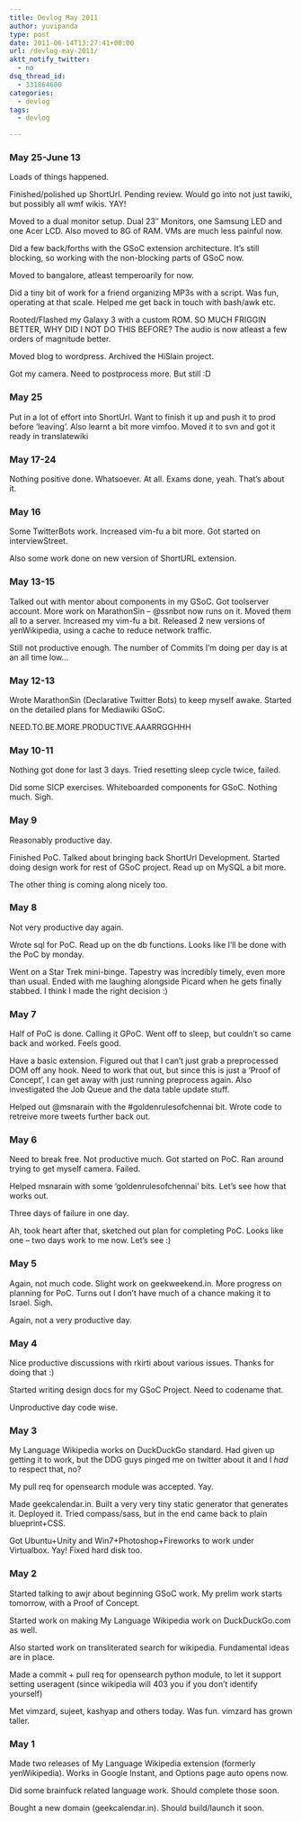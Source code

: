 ```yaml
---
title: Devlog May 2011
author: yuvipanda
type: post
date: 2011-06-14T13:27:41+00:00
url: /devlog-may-2011/
aktt_notify_twitter:
  - no
dsq_thread_id:
  - 331864600
categories:
  - devlog
tags:
  - devlog

---
```

### May 25-June 13

Loads of things happened.

Finished/polished up ShortUrl. Pending review. Would go into not just tawiki, but possibly all wmf wikis. YAY! 

Moved to a dual monitor setup. Dual 23&#8243; Monitors, one Samsung LED and one Acer LCD. Also moved to 8G of RAM. VMs are much less painful now.

Did a few back/forths with the GSoC extension architecture. It&#8217;s still blocking, so working with the non-blocking parts of GSoC now.

Moved to bangalore, atleast temperoarily for now.

Did a tiny bit of work for a friend organizing MP3s with a script. Was fun, operating at that scale. Helped me get back in touch with bash/awk etc.

Rooted/Flashed my Galaxy 3 with a custom ROM. SO MUCH FRIGGIN BETTER, WHY DID I NOT DO THIS BEFORE? The audio is now atleast a few orders of magnitude better. 

Moved blog to wordpress. Archived the HiSlain project.

Got my camera. Need to postprocess more. But still :D

### May 25

Put in a lot of effort into ShortUrl. Want to finish it up and push it to prod before &#8216;leaving&#8217;. Also learnt a bit more vimfoo. Moved it to svn and got it ready in translatewiki 

### May 17-24

Nothing positive done. Whatsoever. At all. Exams done, yeah. That&#8217;s about it.

### May 16

Some TwitterBots work. Increased vim-fu a bit more. Got started on interviewStreet. 

Also some work done on new version of ShortURL extension.

### May 13-15

Talked out with mentor about components in my GSoC. Got toolserver account. More work on MarathonSin &#8211; @ssnbot now runs on it. Moved them all to a server. Increased my vim-fu a bit. Released 2 new versions of yenWikipedia, using a cache to reduce network traffic.

Still not productive enough. The number of Commits I&#8217;m doing per day is at an all time low&#8230;

### May 12-13

Wrote MarathonSin (Declarative Twitter Bots) to keep myself awake. Started on the detailed plans for Mediawiki GSoC. 

NEED.TO.BE.MORE.PRODUCTIVE.AAARRGGHHH

### May 10-11

Nothing got done for last 3 days. Tried resetting sleep cycle twice, failed.

Did some SICP exercises. Whiteboarded components for GSoC. Nothing much. Sigh.

### May 9

Reasonably productive day.

Finished PoC. Talked about bringing back ShortUrl Development. Started doing design work for rest of GSoC project. Read up on MySQL a bit more.

The other thing is coming along nicely too. 

### May 8

Not very productive day again.

Wrote sql for PoC. Read up on the db functions. Looks like I&#8217;ll be done with the PoC by monday.

Went on a Star Trek mini-binge. Tapestry was incredibly timely, even more than usual. Ended with me laughing alongside Picard when he gets finally stabbed. I think I made the right decision :)

### May 7

Half of PoC is done. Calling it GPoC. Went off to sleep, but couldn&#8217;t so came back and worked. Feels good. 

Have a basic extension. Figured out that I can&#8217;t just grab a preprocessed DOM off any hook. Need to work that out, but since this is just a &#8216;Proof of Concept&#8217;, I can get away with just running preprocess again. Also investigated the Job Queue and the data table update stuff.

Helped out @msnarain with the #goldenrulesofchennai bit. Wrote code to retreive more tweets further back out.

### May 6

Need to break free. Not productive much. Got started on PoC. Ran around trying to get myself camera. Failed.

Helped msnarain with some &#8216;goldenrulesofchennai&#8217; bits. Let&#8217;s see how that works out.

Three days of failure in one day.

Ah, took heart after that, sketched out plan for completing PoC. Looks like one &#8211; two days work to me now. Let&#8217;s see :)

### May 5

Again, not much code. Slight work on geekweekend.in. More progress on planning for PoC. Turns out I don&#8217;t have much of a chance making it to Israel. Sigh.

Again, not a very productive day.

### May 4

Nice productive discussions with rkirti about various issues. Thanks for doing that :)

Started writing design docs for my GSoC Project. Need to codename that.

Unproductive day code wise.

### May 3

My Language Wikipedia works on DuckDuckGo standard. Had given up getting it to work, but the DDG guys pinged me on twitter about it and I _had_ to respect that, no?

My pull req for opensearch module was accepted. Yay.

Made geekcalendar.in. Built a very very tiny static generator that generates it. Deployed it. Tried compass/sass, but in the end came back to plain blueprint+CSS.

Got Ubuntu+Unity and Win7+Photoshop+Fireworks to work under Virtualbox. Yay! Fixed hard disk too.

### May 2

Started talking to awjr about beginning GSoC work. My prelim work starts tomorrow, with a Proof of Concept.

Started work on making My Language Wikipedia work on DuckDuckGo.com as well.
  
Also started work on transliterated search for wikipedia. Fundamental ideas are in place.

Made a commit + pull req for opensearch python module, to let it support setting useragent (since wikipedia will 403 you if you don&#8217;t identify yourself)

Met vimzard, sujeet, kashyap and others today. Was fun. vimzard has grown taller. 

### May 1

Made two releases of My Language Wikipedia extension (formerly yenWikipedia). Works in Google Instant, and Options page auto opens now.

Did some brainfuck related language work. Should complete those soon. 

Bought a new domain (geekcalendar.in). Should build/launch it soon.